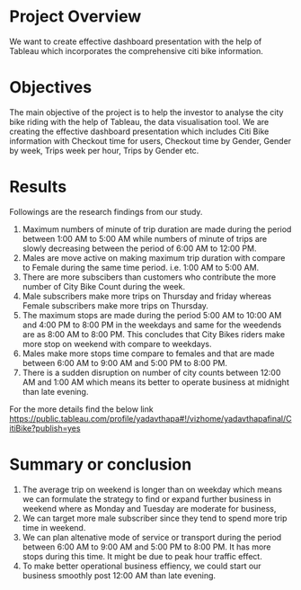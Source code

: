 
# Project Overview
We want to create effective dashboard presentation with the help of Tableau which incorporates the comprehensive citi bike information.


# Objectives
The main objective of the project is to help the investor to analyse the city bike riding with the help of Tableau, the data visualisation tool. We are creating the effective dashboard presentation which includes Citi Bike information with Checkout time for users, Checkout time by Gender, Gender by week, Trips week per hour, Trips by Gender etc.


# Results
Followings are the research findings from our study.

1. Maximum numbers of minute of trip duration are made during the period between 1:00 AM to 5:00 AM while numbers of minute of trips are slowly decreasing between the period of 6:00 AM to 12:00 PM.
2. Males are move active on making maximum trip duration with compare to Female during the same time period. i.e. 1:00 AM to 5:00 AM.
3. There are more subscibers than customers who contribute the more number of City Bike Count during the week.
4. Male subscribers make more trips on Thursday and friday whereas Female subscribers make more trips on Thursday. 
5. The maximum stops are made during the period 5:00 AM to 10:00 AM and 4:00 PM to 8:00 PM in the weekdays and same for the weedends are as 8:00 AM to 8:00 PM. This concludes that City Bikes riders make more stop on weekend with compare to weekdays.
6. Males make more stops time compare to females and that are made between 6:00 AM to 9:00 AM and 5:00 PM to 8:00 PM.
7. There is a sudden disruption on number of city counts between 12:00 AM and 1:00 AM which means its better to operate business at midnight than late evening. 

For the more details find the below link
https://public.tableau.com/profile/yadavthapa#!/vizhome/yadavthapafinal/CitiBike?publish=yes


# Summary or conclusion
1. The average trip on weekend is longer than on weekday which means we can formulate the strategy to find or expand further business in weekend where as Monday and Tuesday are moderate for business,
2. We can target more male subscriber since they tend to spend more trip time in weekend.
3. We can plan altenative mode of service or transport during the period between 6:00 AM to 9:00 AM and 5:00 PM to 8:00 PM. It has more stops during this time. It might be due to peak hour traffic effect.
4. To make better operational business effiency, we could start our business smoothly post 12:00 AM than late evening.
